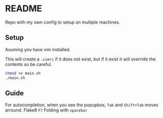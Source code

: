 # README

Repo with my own config to setup on multiple machines.


## Setup
Asuming you have vim installed.

This will create a `.vimrc` if it does not exist, but if it exist it will override the contents so be careful.
```bash
chmod +x main.sh
./main.sh
```

## Guide
For autocompletion, when you see the popupbox, `Tab` and `Shift+Tab` moves arround.
Flake8 `F7`
Folding with `spacebar`